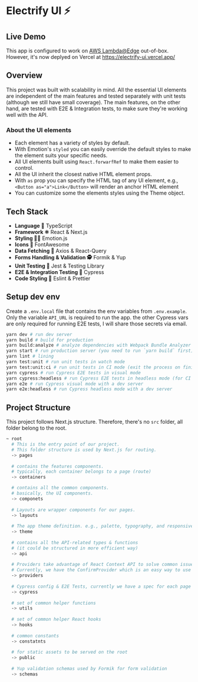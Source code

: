 # Electrify UI ⚡️

## Live Demo
This app is configured to work on [AWS Lambda@Edge](https://aws.amazon.com/lambda/edge/) out-of-box.
However, it's now deplyed on Vercel at https://electrify-ui.vercel.app/

## Overview

This project was built with scalability in mind.
All the essential UI elements are independent of the main features and tested separately with unit tests
(although we still have small coverage). The main features, on the other hand, are tested with E2E & Integration tests,
to make sure they're working well with the API.


### About the UI elements

- Each element has a variety of styles by default.
- With Emotion's `styled` you can easily override the default styles to make the element suits your specific needs.
- All UI elements built using `React.forwarfRef` to make them easier to control.
- All the UI inherit the closest native HTML element props.
- With `as` prop you can specify the HTML tag of any UI element, e.g., `<Button as="a">Link</Button>` will render an anchor HTML element
- You can customize some the elements styles using the Theme object.


## Tech Stack

- **Language 🔡** TypeScript
- **Framework ⚛️** React & Next.js
- **Styling 👩‍🎤** Emotion.js
- **Icons 🔣** FontAwesome
- **Data Fetching 📡** Axios & React-Query
- **Forms Handling & Validation 🕵** Formik & Yup
- **Unit Testing 🐙** Jest & Testing Library
- **E2E & Integration Testing 🔄** Cypress
- **Code Styling 💅** Eslint & Prettier

## Setup dev env

Create a `.env.local` file that contains the env variables from `.env.example`. Only the variable `API_URL` is required to run the app. the other Cypress vars are only required for running E2E tests, I will share those secrets via email.

```bash
yarn dev # run dev server
yarn build # build for production
yarn build:analyze # analyze dependencies with Webpack Bundle Analyzer
yarn start # run production server (you need to run `yarn build` first)
yarn lint # lining
yarn test:unit # run unit tests in watch mode 
yarn test:unit:ci # run unit tests in CI mode (exit the process on finish)
yarn cypress # run Cypress E2E tests in visual mode
yarn cypress:headless # run Cypress E2E tests in headless mode (for CI env)
yarn e2e # run Cypress visual mode with a dev server
yarn e2e:headless # run Cypress headless mode with a dev server
```

## Project Structure
This project follows Next.js structure. Therefore, there's no `src` folder, all folder belong to the root.

```bash
~ root
  # This is the entry point of our project.
  # This folder structure is used by Next.js for routing.
  -> pages
  
  # contains the features components.
  # typically, each container belongs to a page (route)
  -> containers

  # contains all the common components.
  # basically, the UI components.
  -> componets 
  
  # Layouts are wrapper components for our pages.
  -> layouts
  
  # The app theme definition. e.g., palette, typography, and responsive breakpoints. 
  -> theme
  
  # contains all the API-related types & functions
  # (it could be structured in more efficient way)
  -> api
  
  # Providers take advantage of React Context API to solve common issues.
  # Currently, we have the ConfirmProvider which is an easy way to use confirm dialog in react similar to the native `window.confirm`
  -> providers
  
  # Cypress config & E2E Tests, currently we have a spec for each page
  -> cypress
  
  # set of common helper functions
  -> utils
  
  # set of common helper React hooks
  -> hooks 
  
  # common constants
  -> constatnts
  
  # for static assets to be served on the root
  -> public
  
  # Yup validation schemas used by Formik for form validation 
  -> schemas
```
